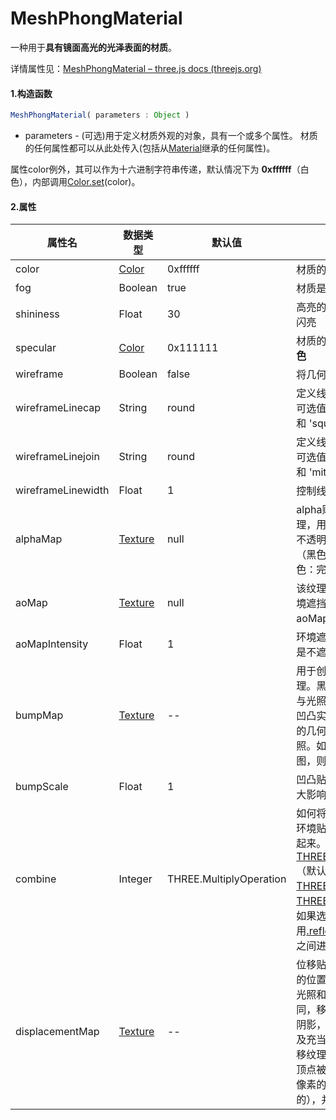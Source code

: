 # MeshPhongMaterial

一种用于**具有镜面高光的光泽表面的材质**。

详情属性见：[MeshPhongMaterial – three.js docs (threejs.org)](https://threejs.org/docs/#api/zh/materials/MeshPhongMaterial)

<MyIframe src="https://xarzhi.github.io/geometry/material.html#MeshPhongMaterial"></MyIframe>

#### 1.构造函数

```js
MeshPhongMaterial( parameters : Object )
```

- parameters - (可选)用于定义材质外观的对象，具有一个或多个属性。 材质的任何属性都可以从此处传入(包括从[Material](https://threejs.org/docs/index.html#api/zh/materials/Material)继承的任何属性)。

属性color例外，其可以作为十六进制字符串传递，默认情况下为 **0xffffff**（白色），内部调用[Color.set](https://threejs.org/docs/index.html#api/zh/math/Color.set)(color)。



#### 2.属性

| 属性名             | 数据类型                                                     | 默认值                  | 描述                                                         |
| ------------------ | ------------------------------------------------------------ | ----------------------- | ------------------------------------------------------------ |
| color              | [Color](https://threejs.org/docs/index.html#api/zh/math/Color) | 0xffffff                | 材质的颜色                                                   |
| fog                | Boolean                                                      | true                    | 材质是否受雾影响                                             |
| shininess          | Float                                                        | 30                      | 高亮的程度，越高的值越闪亮                                   |
| specular           | [Color](https://threejs.org/docs/index.html#api/zh/math/Color) | 0x111111                | 材质的**光泽度**和**光泽的颜色**                             |
| wireframe          | Boolean                                                      | false                   | 将几何体渲染为线框。                                         |
| wireframeLinecap   | String                                                       | round                   | 定义线两端的外观。<br/>可选值为 'butt'，'round' 和 'square'。 |
| wireframeLinejoin  | String                                                       | round                   | 定义线连接节点的样式。<br/>可选值为 'round', 'bevel' 和 'miter' |
| wireframeLinewidth | Float                                                        | 1                       | 控制线框宽度                                                 |
| alphaMap           | [Texture](https://threejs.org/docs/index.html#api/zh/textures/Texture) | null                    | alpha贴图是一张灰度纹理，用于控制整个表面的不透明度。<br/>（黑色：完全透明；白色：完全不透明） |
| aoMap              | [Texture](https://threejs.org/docs/index.html#api/zh/textures/Texture) | null                    | 该纹理的红色通道用作环境遮挡贴图<br/>aoMap需要第二组UV。     |
| aoMapIntensity     | Float                                                        | 1                       | 环境遮挡效果的强度。零是不遮挡效果。                         |
| bumpMap            | [Texture](https://threejs.org/docs/index.html#api/zh/textures/Texture) | --                      | 用于创建凹凸贴图的纹理。黑色和白色值映射到与光照相关的感知深度。凹凸实际上不会影响对象的几何形状，只影响光照。如果定义了法线贴图，则将忽略该贴图。 |
| bumpScale          | Float                                                        | 1                       | 凹凸贴图会对材质产生多大影响。典型范围是0-1                  |
| combine            | Integer                                                      | THREE.MultiplyOperation | 如何将表面颜色的结果与环境贴图（如果有）结合起来。选项为<br/>[THREE.MultiplyOperation](https://threejs.org/docs/index.html#api/zh/constants/Materials)（默认值），<br/>[THREE.MixOperation](https://threejs.org/docs/index.html#api/zh/constants/Materials)，<br/> [THREE.AddOperation](https://threejs.org/docs/index.html#api/zh/constants/Materials)。<br/>如果选择多个，则使用[.reflectivity](https://threejs.org/docs/index.html#api/zh/materials/MeshPhongMaterial.reflectivity)在两种颜色之间进行混合。 |
| displacementMap    | [Texture](https://threejs.org/docs/index.html#api/zh/textures/Texture) | --                      | 位移贴图会影响网格顶点的位置，与仅影响材质的光照和阴影的其他贴图不同，移位的顶点可以投射阴影，阻挡其他对象， 以及充当真实的几何体。位移纹理是指：网格的所有顶点被映射为图像中每个像素的值（白色是最高的），并且被重定位。 |

